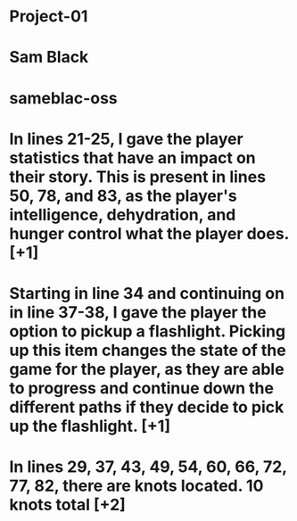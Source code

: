 # Project-01

# Sam Black

# sameblac-oss

# In lines 21-25, I gave the player statistics that have an impact on their story. This is present in lines 50, 78, and 83, as the player's intelligence, dehydration, and hunger control what the player does. [+1]

# Starting in line 34 and continuing on in line 37-38, I gave the player the option to pickup a flashlight. Picking up this item changes the state of the game for the player, as they are able to progress and continue down the different paths if they decide to pick up the flashlight. [+1]

# In lines 29, 37, 43, 49, 54, 60, 66, 72, 77, 82, there are knots located. 10 knots total [+2]


